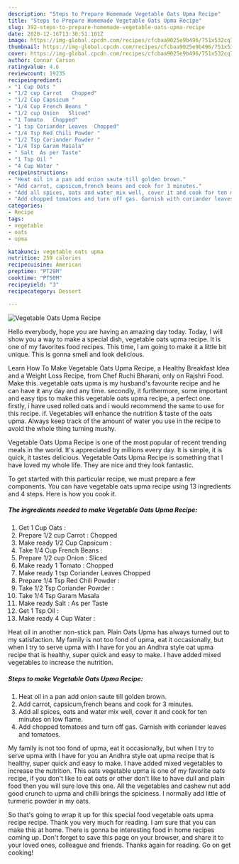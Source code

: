 ```yaml
---
description: "Steps to Prepare Homemade Vegetable Oats Upma Recipe"
title: "Steps to Prepare Homemade Vegetable Oats Upma Recipe"
slug: 392-steps-to-prepare-homemade-vegetable-oats-upma-recipe
date: 2020-12-16T13:30:51.101Z
image: https://img-global.cpcdn.com/recipes/cfcbaa9025e9b496/751x532cq70/vegetable-oats-upma-recipe-recipe-main-photo.jpg
thumbnail: https://img-global.cpcdn.com/recipes/cfcbaa9025e9b496/751x532cq70/vegetable-oats-upma-recipe-recipe-main-photo.jpg
cover: https://img-global.cpcdn.com/recipes/cfcbaa9025e9b496/751x532cq70/vegetable-oats-upma-recipe-recipe-main-photo.jpg
author: Connor Carson
ratingvalue: 4.6
reviewcount: 19235
recipeingredient:
- "1 Cup Oats "
- "1/2 cup Carrot   Chopped"
- "1/2 Cup Capsicum "
- "1/4 Cup French Beans "
- "1/2 cup Onion   Sliced"
- "1 Tomato   Chopped"
- "1 tsp Coriander Leaves  Chopped"
- "1/4 Tsp Red Chili Powder "
- "1/2 Tsp Coriander Powder "
- "1/4 Tsp Garam Masala"
- " Salt  As per Taste"
- "1 Tsp Oil "
- "4 Cup Water "
recipeinstructions:
- "Heat oil in a pan add onion saute till golden brown."
- "Add carrot, capsicum,french beans and cook for 3 minutes."
- "Add all spices, oats and water mix well, cover it and cook for ten minutes on low flame."
- "Add chopped tomatoes and turn off gas. Garnish with coriander leaves and tomatoes."
categories:
- Recipe
tags:
- vegetable
- oats
- upma

katakunci: vegetable oats upma 
nutrition: 259 calories
recipecuisine: American
preptime: "PT29M"
cooktime: "PT50M"
recipeyield: "3"
recipecategory: Dessert

---
```



![Vegetable Oats Upma Recipe](https://img-global.cpcdn.com/recipes/cfcbaa9025e9b496/751x532cq70/vegetable-oats-upma-recipe-recipe-main-photo.jpg)

Hello everybody, hope you are having an amazing day today. Today, I will show you a way to make a special dish, vegetable oats upma recipe. It is one of my favorites food recipes. This time, I am going to make it a little bit unique. This is gonna smell and look delicious.

Learn How To Make Vegetable Oats Upma Recipe, a Healthy Breakfast Idea and a Weight Loss Recipe, from Chef Ruchi Bharani, only on Rajshri Food. Make this. vegetable oats upma is my husband&#39;s favourite recipe and he can have it any day and any time. secondly, it furthermore, some important and easy tips to make this vegetable oats upma recipe, a perfect one. firstly, i have used rolled oats and i would recommend the same to use for this recipe. if. Vegetables will enhance the nutrition &amp; taste of the oats upma. Always keep track of the amount of water you use in the recipe to avoid the whole thing turning mushy.

Vegetable Oats Upma Recipe is one of the most popular of recent trending meals in the world. It's appreciated by millions every day. It is simple, it is quick, it tastes delicious. Vegetable Oats Upma Recipe is something that I have loved my whole life. They are nice and they look fantastic.


To get started with this particular recipe, we must prepare a few components. You can have vegetable oats upma recipe using 13 ingredients and 4 steps. Here is how you cook it.

<!--inarticleads1-->

##### The ingredients needed to make Vegetable Oats Upma Recipe:

1. Get 1 Cup Oats :
1. Prepare 1/2 cup Carrot :  Chopped
1. Make ready 1/2 Cup Capsicum :
1. Take 1/4 Cup French Beans :
1. Prepare 1/2 cup Onion :  Sliced
1. Make ready 1 Tomato :  Chopped
1. Make ready 1 tsp Coriander Leaves  Chopped
1. Prepare 1/4 Tsp Red Chili Powder :
1. Take 1/2 Tsp Coriander Powder :
1. Take 1/4 Tsp Garam Masala
1. Make ready  Salt : As per Taste
1. Get 1 Tsp Oil :
1. Make ready 4 Cup Water :


Heat oil in another non-stick pan. Plain Oats Upma has always turned out to my satisfaction. My family is not too fond of upma, eat it occasionally, but when I try to serve upma with I have for you an Andhra style oat upma recipe that is healthy, super quick and easy to make. I have added mixed vegetables to increase the nutrition. 

<!--inarticleads2-->

##### Steps to make Vegetable Oats Upma Recipe:

1. Heat oil in a pan add onion saute till golden brown.
1. Add carrot, capsicum,french beans and cook for 3 minutes.
1. Add all spices, oats and water mix well, cover it and cook for ten minutes on low flame.
1. Add chopped tomatoes and turn off gas. Garnish with coriander leaves and tomatoes.


My family is not too fond of upma, eat it occasionally, but when I try to serve upma with I have for you an Andhra style oat upma recipe that is healthy, super quick and easy to make. I have added mixed vegetables to increase the nutrition. This oats vegetable upma is one of my favorite oats recipe, if you don&#39;t like to eat oats or other don&#39;t like to have dull and plain food then you will sure love this one. All the vegetables and cashew nut add good crunch to upma and chilli brings the spiciness. I normally add little of turmeric powder in my oats. 

So that's going to wrap it up for this special food vegetable oats upma recipe recipe. Thank you very much for reading. I am sure that you can make this at home. There is gonna be interesting food in home recipes coming up. Don't forget to save this page on your browser, and share it to your loved ones, colleague and friends. Thanks again for reading. Go on get cooking!

